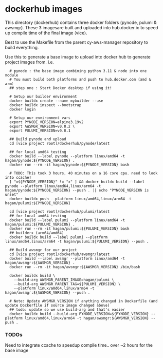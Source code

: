 # dockerhub images

This directory (dockerhub) contains three docker folders (pynode, pulumi & awsmgr). These 3 imagesare built
and uploaded into hub.docker.io to speed up compile time of the final image (vice).

Best to use the Makefile from the parent cy-aws-manager repository to build everything.

Use this to generate a base image to upload into docker hub to generate project images from.
i.e.
```
  # pynode : the base image combining python 3.11 & node into one module
  # You must build both platforms and push to hub.docker.com (amd & arm)
  ## step one : Start Docker desktop if using it!

  # Setup our builder environment
  docker buildx create --name mybuilder --use
  docker buildx inspect --bootstrap
  docker login

  # Setup our environment vars
  export PYNODE_VERSION=alpine3.19v2
  export AWSMGR_VERSION=v0.0.2 \
  export PULUMI_VERSION=v0.0.1

  ## Build pynode and upload
  cd [vice project root]/dockerhub/pynode/latest

  ## for local amd64 testing
  docker build --label pynode --platform linux/amd64 -t hagan/pynode:${PYNODE_VERSION} .
  docker run --rm -it hagan/pynode:${PYNODE_VERSION} bash

  # TODO: This took 3 hours, 40 minutes on a 16 core cpu. need to look into ccache!
  [ "x${PYNODE_VERSION}" != "x" ] && docker buildx build --label pynode --platform linux/amd64,linux/arm64 -t hagan/pynode:${PYNODE_VERSION} --push . || echo "PYNODE_VERSION is unset"
  docker buildx push --platform linux/amd64,linux/arm64 -t hagan/pulumi:${PYNODE_VERSION}

  cd [vice project root]/dockerhub/pulumi/latest
  ## for local amd64 testing
  docker build --label pulumi --platform linux/amd64 -t hagan/pulumi:${PULUMI_VERSION} .
  docker run --rm -it hagan/pulumi:${PULUMI_VERSION} bash
  ## builderx (arm64/amd64)
  docker buildx build --label pulumi --platform linux/amd64,linux/arm64 -t hagan/pulumi:${PULUMI_VERSION} --push .
  
  ## Build awsmgr for our project
  cd [vice project root]/dockerhub/awsmgr/latest
  docker build --label awsmgr --platform linux/amd64 -t hagan/awsmgr:${AWSMGR_VERSION} .
  docker run --rm -it hagan/awsmgr:${AWSMGR_VERSION} /bin/bash

  docker buildx build \
    --build-arg AWSMGR_PARENT_IMAGE=hagan/pulumi \
    --build-arg AWSMGR_PARENT_TAG=${PULUMI_VERSION} \
    --platform linux/amd64,linux/arm64 -t hagan/awsmgr:${AWSMGR_VERSION} --push .

  # Note: Update AWSMGR_VERSION if anything changed in Dockerfile (and update Dockerfile if source image changed above)
  ## todo: update so we use build-arg and that's easier
  docker buildx build --build-arg PYNODE_VERSION=${PYNODE_VERSION} --platform linux/amd64,linux/arm64 -t hagan/awsmgr:${AWSMGR_VERSION} --push .
```

### TODOs

Need to integrate ccache to speedup compile time.. over ~2 hours for the base image